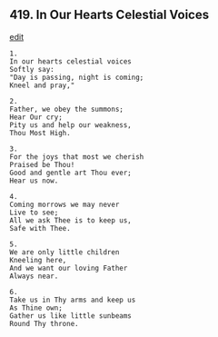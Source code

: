 
## 419.  In Our Hearts Celestial Voices
[edit](https://docs.google.com/document/d/1b9WaMywTXWOCe-kOrT-TIgXVfYYsu5p6/edit?mode=html)



    1.
    In our hearts celestial voices 
    Softly say: 
    "Day is passing, night is coming; 
    Kneel and pray," 

    2.
    Father, we obey the summons; 
    Hear Our cry; 
    Pity us and help our weakness, 
    Thou Most High. 

    3.
    For the joys that most we cherish 
    Praised be Thou! 
    Good and gentle art Thou ever; 
    Hear us now. 

    4.
    Coming morrows we may never 
    Live to see; 
    All we ask Thee is to keep us, 
    Safe with Thee. 

    5.
    We are only little children 
    Kneeling here, 
    And we want our loving Father 
    Always near. 

    6.
    Take us in Thy arms and keep us 
    As Thine own; 
    Gather us like little sunbeams 
    Round Thy throne.

